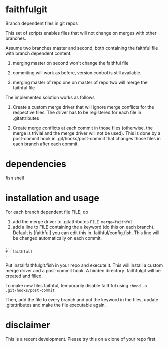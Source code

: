 # faithfulgit
Branch dependent files in git repos

This set of scripts enables files that will not change on merges with other branches.

Assume two branches master and second, both containing the faithful file with branch dependent content.

1) merging master on second won't change the faithful file

2) commiting will work as before, version control is still available.

3) merging master of repo one on master of repo two will merge the faithful file



The implemented solution works as follows

1) Create a custom merge driver that will ignore merge conflicts for the respective files. The driver has to be registered for each file in .gitattributes

2) Create merge conflicts at each commit in those files (otherwise, the merge is trivial and the merge driver will not be used). This is done by a post-commit hook in .git/hooks/post-commit that changes those files in each branch after each commit.

# dependencies
fish shell

# installation and usage
For each branch dependent file FILE, do
1) add the merge driver to .gitattributes
`FILE merge=faithful`
2) add a line to FILE containing the a keyword (do this on each branch). Default is [faithful] you can edit this in .faithful/config.fish. This line will be changed automatically on each commit.
~~~~
...
# [faithful]
...
~~~~

Put installfaithfulgit.fish in your repo and execute it. This will install a custom merge driver and a post-commit hook. A hidden directory .faithfulgit will be created and filled.

To make new files faithful, temporarily disable faithful using
`chmod -x .git/hooks/post-commit`

Then, add the file to every branch and put the keyword in the files, update .gitattributes and make the file executable again.


# disclaimer
This is a recent development. Please try this on a clone of your repo first.
